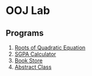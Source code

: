 # OOJ Lab
## Programs

1. [Roots of Quadratic Equation](1_quadratic.java)
2. [SGPA Calculator](2_sgpa.java)
3. [Book Store](3_book.java)
4. [Abstract Class](4_abstract.java)
